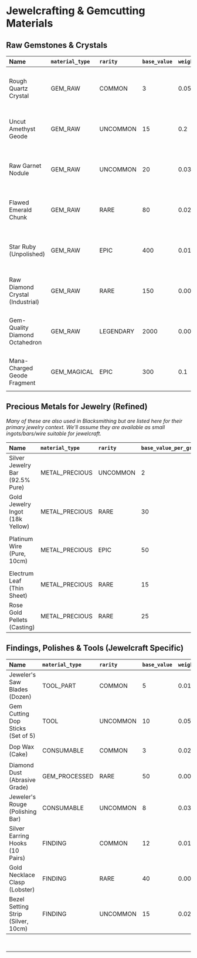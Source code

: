# Jewelcrafting & Gemcutting Materials

## Raw Gemstones & Crystals

| Name                             | `material_type` | `rarity`   | `base_value` | `weight` | `is_craftable` | `source_tags`                                                                               | `illicit_in_regions` | `properties` (JSON Example)                                                                                                                                                                                                    |
| :------------------------------- | :-------------- | :--------- | :----------- | :------- | :------------- | :------------------------------------------------------------------------------------------ | :------------------- | :----------------------------------------------------------------------------------------------------------------------------------------------------------------------------------------------------------------------------- |
| Rough Quartz Crystal             | GEM_RAW         | COMMON     | 3            | 0.05     | False          | `["mined_crystal_highlands_common_geodes", "rivemark_riverbed_finds"]`                      | `[]`                 | `{"cuts_into": ["Clear Quartz Cabochon", "Faceted Quartz Gem"], "hardness_mohs": 7, "clarity_potential": "variable_included_to_flawless", "carat_potential_avg": 5, "mana_focus_potential": "very_low_unless_perfectly_clear"}` |
| Uncut Amethyst Geode             | GEM_RAW         | UNCOMMON   | 15           | 0.2      | False          | `["dwarven_mine_stonewake_geode_veins", "volcanic_rock_cavities"]`                          | `[]`                 | `{"cuts_into": ["Faceted Amethyst", "Amethyst Drusy Piece"], "hardness_mohs": 7, "color_intensity_potential": "pale_lilac_to_deep_purple", "carat_potential_avg_per_crystal": 2, "spiritual_affinity_calm": true}`     |
| Raw Garnet Nodule                | GEM_RAW         | UNCOMMON   | 20           | 0.03     | False          | `["metamorphic_rock_ember_wastes_alluvial_deposits", "deep_red_gemstone"]`                  | `[]`                 | `{"cuts_into": ["Faceted Garnet", "Garnet Cabochon"], "hardness_mohs": 7.5, "color_variety": ["deep_red_almandine_pyrope", "orange_spessartine_rare"], "carat_potential_avg": 3, "fire_element_trace_affinity": true}` |
| Flawed Emerald Chunk             | GEM_RAW         | RARE       | 80           | 0.02     | False          | `["lethandrel_hidden_groves_pegmatite_veins_elven_mined", "green_beryl_variety_included"]` | `[]`                 | `{"cuts_into": ["Faceted Emerald (Included)", "Emerald Cabochon (Opaque)"], "hardness_mohs": 7.5, "clarity_potential": "heavily_included_to_moderately_included", "carat_potential_avg": 1.5, "nature_magic_affinity": true}` |
| Star Ruby (Unpolished)           | GEM_RAW         | EPIC       | 400          | 0.01     | False          | `["thal_zirad_legendary_sand_ruby_mines_ferverl_guarded", "asterism_phenomenon_potential"]` | `["Skarport_unlicensed_trade"]` | `{"cuts_into": ["Star Ruby Cabochon"], "hardness_mohs": 9, "clarity_potential": "translucent_with_silk_inclusions", "carat_potential_avg": 2, "phenomenal_property": "asterism_6_ray_star_if_cut_correctly", "fire_sun_affinity_strong": true}` |
| Raw Diamond Crystal (Industrial) | GEM_RAW         | RARE       | 150          | 0.005    | False          | `["dwarven_deep_kimberlite_pipes_stonewake", "hardest_natural_substance_off_color_included"]` | `[]`                 | `{"cuts_into": ["Industrial Diamond Grit", "Small Faceted Diamond (Off-Color)"], "hardness_mohs": 10, "clarity_potential": "heavily_included_yellowish_brownish", "carat_potential_avg": 0.5, "use": ["cutting_tools", "abrasives"]}` |
| Gem-Quality Diamond Octahedron   | GEM_RAW         | LEGENDARY  | 2000         | 0.002    | False          | `["legendary_dwarven_motherlode_stonewake_once_a_generation_find", "perfect_crystal_structure"]`| `["Crucible Spire_Accord_Tax_Evasion"]` | `{"cuts_into": ["Brilliant Cut Diamond (Flawless)"], "hardness_mohs": 10, "clarity_potential": "internally_flawless_to_vvs", "carat_potential_avg": 1, "light_refraction_index": "exceptional", "symbol_of_power_wealth": true}` |
| Mana-Charged Geode Fragment      | GEM_MAGICAL     | EPIC       | 300          | 0.1      | False          | `["crucible_spire_mana_storm_aftermath_crystalized_ley_energy", "pulsating_raw_mana_crystal"]` | `[]`                 | `{"cuts_into": ["Mana Crystal Focus", "Charged Crystal Shard"], "hardness_mohs": "variable_5_8", "mana_type_attunement": "random_or_dominant_leyline_type", "energy_output_passive_mu_per_hour": 5, "stability": "low_decays_if_not_set"}` |

## Precious Metals for Jewelry (Refined)

*Many of these are also used in Blacksmithing but are listed here for their primary jewelry context. We'll assume they are available as small ingots/bars/wire suitable for jewelcraft.*

| Name                             | `material_type` | `rarity`   | `base_value_per_gram` | `weight_unit` | `is_craftable` | `source_tags`                                                                               | `illicit_in_regions` | `properties` (JSON Example)                                                                                                                                                                                                    |
| :------------------------------- | :-------------- | :--------- | :-------------------- | :------------ | :------------- | :------------------------------------------------------------------------------------------ | :------------------- | :----------------------------------------------------------------------------------------------------------------------------------------------------------------------------------------------------------------------------- |
| Silver Jewelry Bar (92.5% Pure)  | METAL_PRECIOUS  | UNCOMMON   | 2                     | GRAM          | True           | `["refined_silver_ingot_alloyed_copper_sterling_standard", "skarport_jewelers_supply"]`     | `[]`                 | `{"purity_karat_equivalent": "sterling", "malleability": "high", "tarnish_resistance": "medium", "melting_point_celsius": 961, "common_uses": ["rings", "chains", "settings_for_soft_gems"]}`                                |
| Gold Jewelry Ingot (18k Yellow)  | METAL_PRECIOUS  | RARE       | 30                    | GRAM          | True           | `["refined_gold_ingot_alloyed_silver_copper_durable_gold_standard", "human_elven_luxury_craft"]`| `[]`                 | `{"purity_karat_equivalent": "18k_75_percent_gold", "malleability": "good", "tarnish_resistance": "excellent", "melting_point_celsius": 900, "color": "rich_yellow", "common_uses": ["high_value_jewelry", "intricate_settings"]}` |
| Platinum Wire (Pure, 10cm)       | METAL_PRECIOUS  | EPIC       | 50                    | GRAM          | True           | `["ultra_refined_rare_platinum_group_metals_dwarven_master_refiners", "elite_jewelry_material"]`| `[]`                 | `{"purity_karat_equivalent": "999_fine", "malleability": "good_but_dense", "tarnish_resistance": "superior_inert", "melting_point_celsius": 1768, "color": "bright_silvery_white", "uses": ["secure_settings_for_diamonds_rare_gems"]}` |
| Electrum Leaf (Thin Sheet)       | METAL_PRECIOUS  | RARE       | 15                    | GRAM          | True           | `["beaten_electrum_ingot_elven_gilding_technique", "decorative_metal_leaf"]`                | `[]`                 | `{"thickness_microns": 1, "alloy_composition": "gold_silver_variable", "use": "gilding_inlays_on_jewelry_and_art_objects", "fragility": "very_high_handle_with_care"}`                                                      |
| Rose Gold Pellets (Casting)      | METAL_PRECIOUS  | RARE       | 25                    | GRAM          | True           | `["alloyed_gold_copper_silver_trace_casting_granules", "fashionable_warm_toned_gold"]`        | `[]`                 | `{"purity_karat_equivalent": "14k_to_18k_typical", "malleability": "good", "casting_fluidity": "excellent", "color": "pinkish_red_hue", "uses": ["cast_jewelry_settings_decorative_elements"]}`                               |

## Findings, Polishes & Tools (Jewelcraft Specific)

| Name                             | `material_type` | `rarity`   | `base_value` | `weight` | `is_craftable` | `source_tags`                                                                               | `illicit_in_regions` | `properties` (JSON Example)                                                                                                                                                                                                   |
| :------------------------------- | :-------------- | :--------- | :----------- | :------- | :------------- | :------------------------------------------------------------------------------------------ | :------------------- | :---------------------------------------------------------------------------------------------------------------------------------------------------------------------------------------------------------------------------- |
| Jeweler's Saw Blades (Dozen)     | TOOL_PART       | COMMON     | 5            | 0.01     | True           | `["fine_toothed_steel_blades_skarport_toolmaker", "for_cutting_metal_and_soft_gems"]`         | `[]`                 | `{"blade_thickness_mm": 0.2, "teeth_per_inch": 80, "material": "hardened_steel", "fragility": "high_snap_easily", "quantity": 12}`                                                                                            |
| Gem Cutting Dop Sticks (Set of 5)| TOOL            | UNCOMMON   | 10           | 0.05     | True           | `["wooden_or_metal_rods_with_wax_cup_for_holding_gems_during_cutting", "lapidary_tool"]`     | `[]`                 | `{"sizes_included": ["small_medium_large_cabochon_facet"], "material": "hardwood_brass", "wax_type_required": "Dop_Wax"}`                                                                                                     |
| Dop Wax (Cake)                   | CONSUMABLE      | COMMON     | 3            | 0.02     | True           | `["beeswax_shellac_resin_blend_jewelers_adhesive_for_dop_sticks", "thermoplastic_adhesive"]`  | `[]`                 | `{"melting_point_celsius": 60, "adhesion_strength": "good_for_gems", "reusability": "high_can_be_remelted", "color": "dark_brown_or_green"}`                                                                                 |
| Diamond Dust (Abrasive Grade)    | GEM_PROCESSED   | RARE       | 50           | 0.001    | True           | `["crushed_industrial_diamonds_lapidary_abrasive_for_hard_gems", "ultra_hard_polishing_agent"]`| `[]`                 | `{"grit_size_microns": "variable_1_to_50", "use": "grinding_faceting_polishing_diamonds_rubies_sapphires", "application": "mixed_with_oil_on_lap_wheel"}`                                                                  |
| Jeweler's Rouge (Polishing Bar)  | CONSUMABLE      | UNCOMMON   | 8            | 0.03     | True           | `["fine_iron_oxide_powder_in_wax_binder_metal_polishing_compound", "final_polish_for_metals"]` | `[]`                 | `{"abrasive_type": "very_fine_ferric_oxide", "use": "high_mirror_polish_on_gold_silver_platinum", "color_imparted_residue": "reddish_brown_wash_off"}`                                                                      |
| Silver Earring Hooks (10 Pairs)  | FINDING         | COMMON     | 12           | 0.01     | True           | `["bent_silver_wire_basic_earring_component", "standard_jewelry_finding"]`                  | `[]`                 | `{"material": "sterling_silver", "gauge_mm": 0.8, "style": "french_hook_fish_hook", "quantity": 20_pieces}`                                                                                                               |
| Gold Necklace Clasp (Lobster)    | FINDING         | RARE       | 40           | 0.005    | True           | `["14k_gold_spring_loaded_clasp_secure_necklace_closure", "quality_jewelry_finding"]`         | `[]`                 | `{"material": "14k_yellow_gold", "size_mm_length": 10, "mechanism": "spring_loaded_lobster_claw", "durability": "good"}`                                                                                                  |
| Bezel Setting Strip (Silver, 10cm)| FINDING        | UNCOMMON   | 15           | 0.02     | True           | `["thin_flat_silver_strip_for_forming_bezels_around_cabochons", "gem_setting_component"]`   | `[]`                 | `{"material": "fine_silver_or_sterling", "width_mm": 3, "thickness_mm": 0.5, "length_cm": 10, "flexibility": "high_easy_to_form"}`                                                                                        |

<br/>
<hr/>
<br/>

